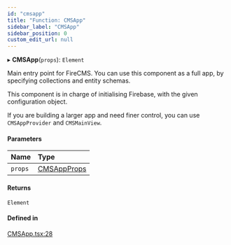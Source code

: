 ```yaml
---
id: "cmsapp"
title: "Function: CMSApp"
sidebar_label: "CMSApp"
sidebar_position: 0
custom_edit_url: null
---
```


▸ **CMSApp**(`props`): `Element`

Main entry point for FireCMS. You can use this component as a full app,
by specifying collections and entity schemas.

This component is in charge of initialising Firebase, with the given
configuration object.

If you are building a larger app and need finer control, you can use
`CMSAppProvider` and `CMSMainView`.

#### Parameters

| Name | Type |
| :------ | :------ |
| `props` | [CMSAppProps](../interfaces/cmsappprops.md) |

#### Returns

`Element`

#### Defined in

[CMSApp.tsx:28](https://github.com/Camberi/firecms/blob/42dd384/src/CMSApp.tsx#L28)
